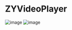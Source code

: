 # ZYVideoPlayer
![image](https://github.com/lyjl1025822032/ZYVideoPlayer/raw/master/ZYVideoPlayer/image/1.png)
![image](https://github.com/lyjl1025822032/ZYVideoPlayer/raw/master/ZYVideoPlayer/image/2.png)
